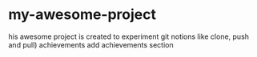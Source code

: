 # my-awesome-project
his awesome project is created to experiment git notions like clone, push and pull)
achievements add
achievements section